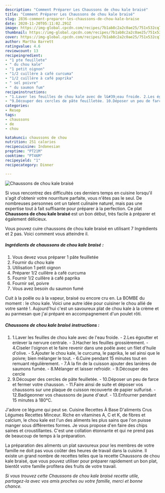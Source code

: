 ```yaml
---
description: "Comment Préparer Les Chaussons de chou kale braisé"
title: "Comment Préparer Les Chaussons de chou kale braisé"
slug: 2836-comment-preparer-les-chaussons-de-chou-kale-braise
date: 2020-11-20T05:11:02.291Z
image: https://img-global.cpcdn.com/recipes/7b1ab8c2a2c0ae25/751x532cq70/chaussons-de-chou-kale-braise-photo-principale-de-la-recette.jpg
thumbnail: https://img-global.cpcdn.com/recipes/7b1ab8c2a2c0ae25/751x532cq70/chaussons-de-chou-kale-braise-photo-principale-de-la-recette.jpg
cover: https://img-global.cpcdn.com/recipes/7b1ab8c2a2c0ae25/751x532cq70/chaussons-de-chou-kale-braise-photo-principale-de-la-recette.jpg
author: Martha Barrett
ratingvalue: 4.6
reviewcount: 13
recipeingredient:
- "1 pte feuillete"
- " du chou kale"
- "1 petit oignon"
- "1/2 cuillère à café curcuma"
- "1/2 cuillère à café paprika"
- " sel poivre"
- " du saumon fum"
recipeinstructions:
- "1.Laver les feuilles de chou kale avec de l&#39;eau froide. 2.Les égoutter et enlever la nervure centrale. 3.Hacher les feuilles grossièrement. 4.Ciseler l&#39;oignon et le faire revenir dans une poêle avec un filet d&#39;huile d&#39;olive. 5.Ajouter le chou kale, le curcuma, le paprika, le sel ainsi que le poivre; bien mélanger le tout. 6.Cuire pendant 15 minutes tout en remuant régulièrement. 7.À la fin de la cuisson ajouter des lanières de saumons fumée. 8.Mélanger et laisser refroidir. 9.Découper des cercle"
- "9.Découper des cercles de pâte feuilletée. 10.Déposer un peu de farce et fermer votre chausson. 11.Faire ainsi de suite et déposer vos chaussons sur une plaque de cuisson recouverte de papier sulfurisé. 12.Badigeonner vos chaussons de jaune d&#39;œuf. 13.Enfourner pendant 15 minutes à 180°C."
categories:
- Resep
tags:
- chaussons
- de
- chou

katakunci: chaussons de chou 
nutrition: 251 calories
recipecuisine: Indonesian
preptime: "PT21M"
cooktime: "PT46M"
recipeyield: "1"
recipecategory: Dinner

---
```



![Chaussons de chou kale braisé](https://img-global.cpcdn.com/recipes/7b1ab8c2a2c0ae25/751x532cq70/chaussons-de-chou-kale-braise-photo-principale-de-la-recette.jpg)

Si vous rencontrez des difficultés ces derniers temps en cuisine lorsqu'il s'agit d'obtenir votre nourriture parfaite, vous n'êtes pas le seul. De nombreuses personnes ont un talent culinaire naturel, mais pas une expertise tout à fait suffisante pour préparer à la perfection. Ce plat <strong> Chaussons de chou kale braisé </strong> est un bon début, très facile à préparer et également délicieux.

<!--inarticleads1-->

Vous pouvez cuire chaussons de chou kale braisé en utilisant 7 Ingrédients et 2 pas. Voici comment vous atteindre il.

##### Ingrédients de chaussons de chou kale braisé :

1. Vous devez vous préparer 1 pâte feuilletée
1. Fournir  du chou kale
1. Utilisation 1 petit oignon
1. Préparer 1/2 cuillère à café curcuma
1. Fournir 1/2 cuillère à café paprika
1. Fournir  sel, poivre
1. Vous avez besoin  du saumon fumé


Cuit à la poêle ou à la vapeur, braisé ou encore cru en. La BOMBE du moment : le chou kale. Voici une autre idée pour cuisiner le chou allié de votre santé !. Aujourd&#39;hui c&#39;est un savoureux plat de chou kale à la crème et au parmesan que j&#39;ai préparé en accompagnement d&#39;un poulet rôti. 

<!--inarticleads2-->

##### Chaussons de chou kale braisé instructions :

1. 1.Laver les feuilles de chou kale avec de l&#39;eau froide. - 2.Les égoutter et enlever la nervure centrale. - 3.Hacher les feuilles grossièrement. - 4.Ciseler l&#39;oignon et le faire revenir dans une poêle avec un filet d&#39;huile d&#39;olive. - 5.Ajouter le chou kale, le curcuma, le paprika, le sel ainsi que le poivre; bien mélanger le tout. - 6.Cuire pendant 15 minutes tout en remuant régulièrement. - 7.À la fin de la cuisson ajouter des lanières de saumons fumée. - 8.Mélanger et laisser refroidir. - 9.Découper des cercle
1. 9.Découper des cercles de pâte feuilletée. - 10.Déposer un peu de farce et fermer votre chausson. - 11.Faire ainsi de suite et déposer vos chaussons sur une plaque de cuisson recouverte de papier sulfurisé. - 12.Badigeonner vos chaussons de jaune d&#39;œuf. - 13.Enfourner pendant 15 minutes à 180°C.


J&#39;adore ce légume qui peut se. Cuisine Recettes À Base D&#39;aliments Crus Légumes Recettes Minceur. Riche en vitamines A, C et K, de fibres et calcium, le chou kale est l&#39;un des aliments les plus sains que l&#39;on puisse manger sous différentes formes. Je vous propose d&#39;en faire des chips saines et croustillantes. C&#39;est une collation étonnante et qui ne prend pas de beaucoup de temps à la préparation. 

<!--inarticleads1-->

<p>
La préparation des aliments un plat savoureux pour les membres de votre famille ne doit pas vous coûter des heures de travail dans la cuisine. Il existe un grand nombre de recettes telles que la recette Chaussons de chou kale braisé, que vous pouvez utiliser pour préparer rapidement un bon plat, bientôt votre famille profitera des fruits de votre travail.
</p>

<p>
<i>Si vous trouvez cette Chaussons de chou kale braisé recette utile, partagez-la avec vos amis proches ou votre famille, merci et bonne chance.</i>
</p>
